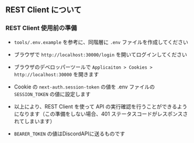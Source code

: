 ## REST Client について

### REST Client 使用前の準備

- `tools/.env.example` を参考に、同階層に `.env` ファイルを作成してください
- ブラウザで `http://localhost:30000/login` を開いてログインしてください
- ブラウザのデベロッパーツールで `Applicaiton > Cookies > http://localhost:30000` を開きます
- Cookie の `next-auth.session-token` の値を .env ファイルの `SESSION_TOKEN` の値に設定します
- 以上により、REST Client を使って API の実行確認を行うことができるようになります（この準備をしない場合、401 ステータスコードがレスポンスされてしまいます）

- `BEARER_TOKEN` の値はDiscordAPIに送るものです
